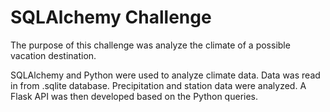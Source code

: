 # SQLAlchemy Challenge

The purpose of this challenge was analyze the climate of a possible vacation destination.

SQLAlchemy and Python were used to analyze climate data. Data was read in from .sqlite database. Precipitation and station data were analyzed. A Flask API was then developed based on the Python queries.